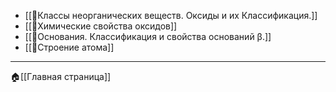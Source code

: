 - [[📒Классы неорганических веществ. Оксиды и их Классификация.]]
- [[📒Химические свойства оксидов]]
- [[📒Основания. Классификация и свойства оснований β.]]
- [[📒Строение атома]]
---
🏠[[Главная страница]]